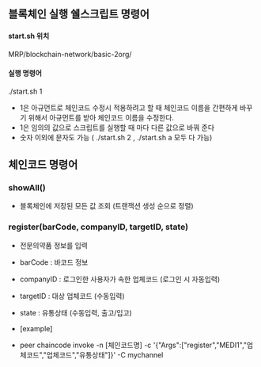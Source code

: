 ## 블록체인 실행 쉘스크립트 명령어

#### start.sh 위치

MRP/blockchain-network/basic-2org/

#### 실행 명령어

./start.sh 1

- 1은 아규먼트로 체인코드 수정시 적용하려고 할 때 체인코드 이름을 간편하게 바꾸기 위해서 아규먼트를 받아 체인코드 이름을 수정한다.
- 1은 임의의 값으로 스크립트를 실행할 때 마다 다른 값으로 바꿔 준다
- 숫자 이외에 문자도 가능 ( ./start.sh 2 , ./start.sh a 모두 다 가능)

## 체인코드 명령어

### showAll()

- 블록체인에 저장된 모든 값 조회 (트랜잭션 생성 순으로 정렬)

### register(barCode, companyID, targetID, state)

- 전문의약품 정보를 입력
- barCode : 바코드 정보
- companyID : 로그인한 사용자가 속한 업체코드 (로그인 시 자동입력)
- targetID : 대상 업체코드 (수동입력)
- state : 유통상태 (수동입력, 출고/입고)
  
- [example]
- peer chaincode invoke -n [체인코드명] -c '{"Args":["register","MEDI1","업체코드","업체코드","유통상태"]}' -C mychannel
